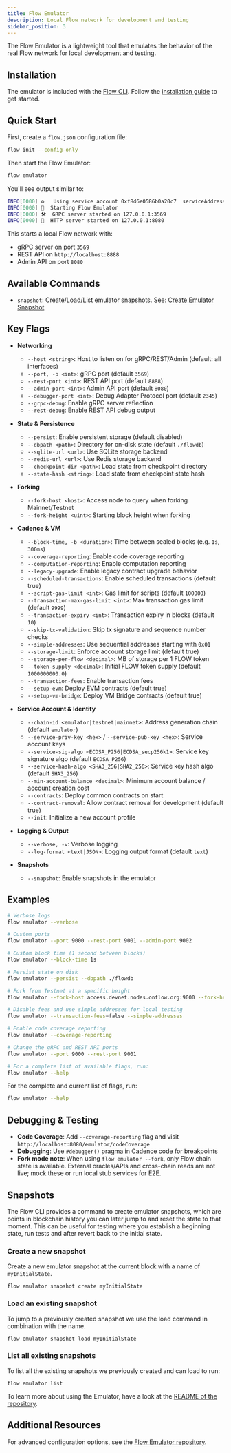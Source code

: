 ```yaml
---
title: Flow Emulator
description: Local Flow network for development and testing
sidebar_position: 3
---
```


The Flow Emulator is a lightweight tool that emulates the behavior of the real Flow network for local development and testing.

## Installation

The emulator is included with the [Flow CLI](../flow-cli/index.md). Follow the [installation guide](../flow-cli/install.md) to get started.

## Quick Start

First, create a `flow.json` configuration file:

```bash
flow init --config-only
```

Then start the Flow Emulator:

```bash
flow emulator
```

You'll see output similar to:

```bash
INFO[0000] ⚙️   Using service account 0xf8d6e0586b0a20c7  serviceAddress=f8d6e0586b0a20c7 ...
INFO[0000] 🌱  Starting Flow Emulator
INFO[0000] 🛠  GRPC server started on 127.0.0.1:3569
INFO[0000] 📡  HTTP server started on 127.0.0.1:8080
```

This starts a local Flow network with:

- gRPC server on port `3569`
- REST API on `http://localhost:8888`
- Admin API on port `8080`

## Available Commands

- `snapshot`: Create/Load/List emulator snapshots. See: [Create Emulator Snapshot](../flow-cli/deployment/emulator-snapshot.md)

## Key Flags

- **Networking**
  - `--host <string>`: Host to listen on for gRPC/REST/Admin (default: all interfaces)
  - `--port, -p <int>`: gRPC port (default `3569`)
  - `--rest-port <int>`: REST API port (default `8888`)
  - `--admin-port <int>`: Admin API port (default `8080`)
  - `--debugger-port <int>`: Debug Adapter Protocol port (default `2345`)
  - `--grpc-debug`: Enable gRPC server reflection
  - `--rest-debug`: Enable REST API debug output

- **State & Persistence**
  - `--persist`: Enable persistent storage (default disabled)
  - `--dbpath <path>`: Directory for on-disk state (default `./flowdb`)
  - `--sqlite-url <url>`: Use SQLite storage backend
  - `--redis-url <url>`: Use Redis storage backend
  - `--checkpoint-dir <path>`: Load state from checkpoint directory
  - `--state-hash <string>`: Load state from checkpoint state hash

- **Forking**
  - `--fork-host <host>`: Access node to query when forking Mainnet/Testnet
  - `--fork-height <uint>`: Starting block height when forking

- **Cadence & VM**
  - `--block-time, -b <duration>`: Time between sealed blocks (e.g. `1s`, `300ms`)
  - `--coverage-reporting`: Enable code coverage reporting
  - `--computation-reporting`: Enable computation reporting
  - `--legacy-upgrade`: Enable legacy contract upgrade behavior
  - `--scheduled-transactions`: Enable scheduled transactions (default true)
  - `--script-gas-limit <int>`: Gas limit for scripts (default `100000`)
  - `--transaction-max-gas-limit <int>`: Max transaction gas limit (default `9999`)
  - `--transaction-expiry <int>`: Transaction expiry in blocks (default `10`)
  - `--skip-tx-validation`: Skip tx signature and sequence number checks
  - `--simple-addresses`: Use sequential addresses starting with `0x01`
  - `--storage-limit`: Enforce account storage limit (default true)
  - `--storage-per-flow <decimal>`: MB of storage per 1 FLOW token
  - `--token-supply <decimal>`: Initial FLOW token supply (default `1000000000.0`)
  - `--transaction-fees`: Enable transaction fees
  - `--setup-evm`: Deploy EVM contracts (default true)
  - `--setup-vm-bridge`: Deploy VM Bridge contracts (default true)

- **Service Account & Identity**
  - `--chain-id <emulator|testnet|mainnet>`: Address generation chain (default `emulator`)
  - `--service-priv-key <hex>` / `--service-pub-key <hex>`: Service account keys
  - `--service-sig-algo <ECDSA_P256|ECDSA_secp256k1>`: Service key signature algo (default `ECDSA_P256`)
  - `--service-hash-algo <SHA3_256|SHA2_256>`: Service key hash algo (default `SHA3_256`)
  - `--min-account-balance <decimal>`: Minimum account balance / account creation cost
  - `--contracts`: Deploy common contracts on start
  - `--contract-removal`: Allow contract removal for development (default true)
  - `--init`: Initialize a new account profile

- **Logging & Output**
  - `--verbose, -v`: Verbose logging
  - `--log-format <text|JSON>`: Logging output format (default `text`)

- **Snapshots**
  - `--snapshot`: Enable snapshots in the emulator

## Examples

```bash
# Verbose logs
flow emulator --verbose

# Custom ports
flow emulator --port 9000 --rest-port 9001 --admin-port 9002

# Custom block time (1 second between blocks)
flow emulator --block-time 1s

# Persist state on disk
flow emulator --persist --dbpath ./flowdb

# Fork from Testnet at a specific height
flow emulator --fork-host access.devnet.nodes.onflow.org:9000 --fork-height 12345678

# Disable fees and use simple addresses for local testing
flow emulator --transaction-fees=false --simple-addresses

# Enable code coverage reporting
flow emulator --coverage-reporting

# Change the gRPC and REST API ports
flow emulator --port 9000 --rest-port 9001

# For a complete list of available flags, run:
flow emulator --help
```

For the complete and current list of flags, run:

```bash
flow emulator --help
```

## Debugging & Testing

- **Code Coverage**: Add `--coverage-reporting` flag and visit `http://localhost:8080/emulator/codeCoverage`
- **Debugging**: Use `#debugger()` pragma in Cadence code for breakpoints
- **Fork mode note**: When using `flow emulator --fork`, only Flow chain state is available. External oracles/APIs and cross-chain reads are not live; mock these or run local stub services for E2E.

## Snapshots

The Flow CLI provides a command to create emulator snapshots, which are points in blockchain history you can later jump to and reset the state to that moment. This can be useful for testing where you establish a beginning state, run tests and after revert back to the initial state.

### Create a new snapshot

Create a new emulator snapshot at the current block with a name of `myInitialState`.

```shell
flow emulator snapshot create myInitialState
```

### Load an existing snapshot

To jump to a previously created snapshot we use the load command in combination with the name.

```shell
flow emulator snapshot load myInitialState
```

### List all existing snapshots

To list all the existing snapshots we previously created and can load to run:

```shell
flow emulator list
```

To learn more about using the Emulator, have a look at the [README of the repository](https://github.com/onflow/flow-emulator).

## Additional Resources

For advanced configuration options, see the [Flow Emulator repository](https://github.com/onflow/flow-emulator/).
